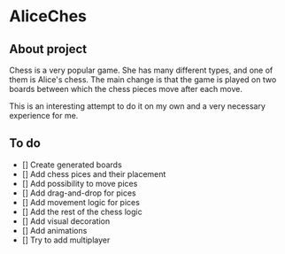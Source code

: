 # AliceChes
## About project
Chess is a very popular game. She has many different types, and one of them is Alice's chess. The main change is that the game is played on two boards between which the chess pieces move after each move. 

This is an interesting attempt to do it on my own and a very necessary experience for me.
## To do 
- [] Create generated boards
- [] Add chess pices and their placement
- [] Add possibility to move pices
- [] Add drag-and-drop for pices
- [] Add movement logic for pices
- [] Add the rest of the chess logic
- [] Add visual decoration 
- [] Add animations 
- [] Try to add multiplayer
